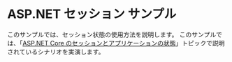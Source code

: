 # <a name="aspnet-session-sample"></a>ASP.NET セッション サンプル

このサンプルでは、セッション状態の使用方法を説明します。 このサンプルでは、「[ASP.NET Core のセッションとアプリケーションの状態](https://docs.microsoft.com/aspnet/core/fundamentals/app-state)」トピックで説明されているシナリオを実演します。
